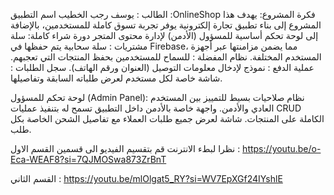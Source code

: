 الطالب : يوسف رجب الخطيب 
اسم التطبيق :OnlineShop 
فكرة المشروع:
يهدف هذا المشروع إلى بناء تطبيق تجارة إلكترونية يوفر تجربة تسوق كاملة للمستخدمين، بالإضافة إلى لوحة تحكم أساسية للمسؤول (الأدمن) لإدارة محتوى المتجر 
دورة شراء كاملة:
سلة مشتريات : سلة سحابية  يتم حفظها في Firebase، مما يضمن مزامنتها عبر أجهزة المستخدم المختلفة.
نظام المفضلة : للسماح للمستخدمين بحفظ المنتجات التي تعجبهم.
عملية الدفع : نموذج لإدخال معلومات التوصيل (العنوان ورقم الهاتف).
سجل الطلبات : شاشة خاصة لكل مستخدم لعرض طلباته السابقة وتفاصيلها.

لوحة تحكم للمسؤول (Admin Panel):
نظام صلاحيات بسيط للتمييز بين المستخدم العادي والأدمن.
واجهة خاصة بالأدمن داخل التطبيق تسمح له بتنفيذ عمليات CRUD الكاملة على المنتجات.
شاشة لعرض جميع طلبات العملاء مع تفاصيل الشحن الخاصة بكل طلب.

نظرا لبطء الانترنت قم بتقسيم الفيديو الى قسمين 
القسم الاول : 
https://youtu.be/o-Eca-WEAF8?si=7QJMOSwa873ZrBnT

القسم الثاني :
https://youtu.be/mlOlgat5_RY?si=WV7EpXGf24IYshlE

